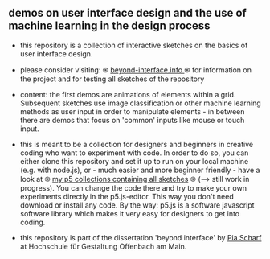 <!-- ![Alt text](/beyond-interface.png?raw=true "Optional Title") -->

## demos on user interface design and the use of machine learning in the design process

* this repository is a collection of interactive sketches on the basics of user interface design.
* please consider visiting: ֍ <a href="https://beyond-interface.info"> beyond-interface.info </a> ֍ for information on the project and for testing all sketches of the repository
* content: the first demos are animations of elements within a grid. Subsequent sketches use image classification or other machine learning methods as user input in order to manipulate elements - in between there are demos that focus on 'common' inputs like mouse or touch input.
* this is meant to be a collection for designers and beginners in creative coding who want to experiment with code. In order to do so, you can either clone this repository and set it up to run on your local machine (e.g. with node.js), or - much easier and more beginner friendly - have a look at ֍ <a href="https://editor.p5js.org/piaoyapia/collections">my p5 collections containing all sketches</a> ֍ (--> still work in progress). You can change the code there and try to make your own experiments directly in the p5.js-editor. This way you don't need download or install any code. By the way: p5.js is a software javascript software library which makes it very easy for designers to get into coding.

* this repository is part of the dissertation 'beyond interface' by <a href="https://de.linkedin.com/in/pia-scharf-b2a5b0b7">Pia Scharf</a> at Hochschule für Gestaltung Offenbach am Main.
